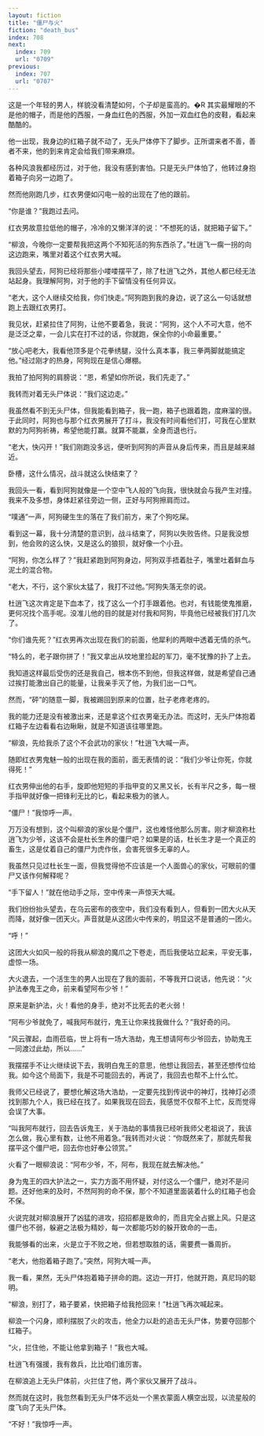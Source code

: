 ```yaml
---
layout: fiction
title: "僵尸与火"
fiction: "death_bus"
index: 708
next:
  index: 709
  url: "0709"
previous:
  index: 707
  url: "0707"
---
```

这是一个年轻的男人，样貌没看清楚如何，个子却是蛮高的。�R  其实最耀眼的不是他的帽子，而是他的西服，一身血红色的西服，外加一双血红色的皮鞋，看起来酷酷的。

他一出现，我身边的红箱子就不动了，无头尸体停下了脚步。正所谓来者不善，善者不来，他的到来肯定会给我们带来麻烦。

各种风浪我都经历过，对于他，我没有感到害怕。只是无头尸体怕了，他转过身抱着箱子向另一边跑了。

然而他刚跑几步，红衣男便如闪电一般的出现在了他的跟前。

“你是谁？”我跑过去问。

红衣男故意拉低他的帽子，冷冷的又懒洋洋的说：“不想死的话，就把箱子留下。”

“柳浪，今晚你一定要帮我把这两个不知死活的狗东西杀了。”杜逍飞一瘸一拐的向这边跑来，嘴里对着这个红衣男大喊。

我回头望去，阿狗已经将那些小喽喽摆平了，除了杜逍飞之外，其他人都已经无法站起身。我理解阿狗，对于他的手下留情没有任何异议。

“老大，这个人继续交给我，你们快走。”阿狗跑到我的身边，说了这么一句话就想跑上去跟红衣男打。

我见状，赶紧拉住了阿狗，让他不要着急，我说：“阿狗，这个人不可大意，他不是泛泛之辈，一会儿实在打不过的话，你就跑，保全你的小命最重要。”

“放心吧老大，我看他顶多是个花拳绣腿，没什么真本事，我三拳两脚就能搞定他。”经过刚才的热身，阿狗现在是信心爆棚。

我拍了拍阿狗的肩膀说：“恩，希望如你所说，我们先走了。”

我转而对着无头尸体说：“我们这边走。”

我虽然看不到无头尸体，但我能看到箱子，我一跑，箱子也跟着跑，度麻溜的很。于此同时，阿狗也与那个红衣男展开了打斗，我没有时间看他们打，可我在心里默默的为阿狗祈祷，希望他能打赢。就算不能赢，全身而退也行。

“老大，快闪开！”我们刚跑没多远，便听到阿狗的声音从身后传来，而且是越来越近。

卧槽，这什么情况，战斗就这么快结束了？

我回头一看，看到阿狗就像是一个空中飞人般的飞向我，很快就会与我产生对撞。我来不及多想，身体赶紧往旁边一侧，正好与阿狗擦肩而过。

“噗通”一声，阿狗硬生生的落在了我们前方，来了个狗吃屎。

看到这一幕，我十分清楚的意识到，战斗结束了，阿狗以失败告终。只是我没想到，他会败的这么快，又是这么的狼狈，就好像一个小丑。

“阿狗，你怎么样了？”我赶紧跑到阿狗身边，阿狗双手捂着肚子，嘴里吐着鲜血与泥土的混合物。

“老大，不行，这个家伙太猛了，我打不过他。”阿狗失落无奈的说。

杜逍飞这次肯定是下血本了，找了这么一个打手跟着他。也对，有钱能使鬼推磨，更何况找个高手呢。没准儿他的目的就是对付我和阿狗，毕竟他已经被我们打几次了。

“你们谁先死？”红衣男再次出现在我们的前面，他犀利的两眼中透着无情的杀气。

“特么的，老子跟你拼了！”我又拿出从坟地里捡起的军刀，毫不犹豫的扑了上去。

我知道这样最后受伤的还是我自己，根本伤不到他，但我这样做，就是希望自己通过挨打能激出自己的能量，让我亲手灭了他，为我们出一口气。

然而，“砰”的随意一脚，我被踢回到原来的位置，肚子老疼老疼的。

我的能力还是没有被激出来，还是拿这个红衣男毫无办法。而这时，无头尸体抱着红箱子左边看看右边瞅瞅，就是不知道该往哪里跑。

“柳浪，先给我杀了这个不会武功的家伙！”杜逍飞大喊一声。

随即红衣男鬼魅一般的出现在我的面前，面无表情的说：“我们少爷让你死，你就得死！”

红衣男伸出他的右手，旋即他短短的手指甲变的又黑又长，长有半尺之多，每一根手指甲就好像一把锋利无比的匕，看起来极为的骇人。

“僵尸！”我惊呼一声。

万万没有想到，这个叫柳浪的家伙是个僵尸，这也难怪他那么厉害。刚才柳浪称杜逍飞为少爷，这该不会是杜长生养的僵尸吧？如果是的话，杜长生才是一个真正的畜生，这是仗着自己的僵尸为虎作伥，会害死很多无辜的人。

我虽然只见过杜长生一面，但我觉得他不应该是一个人面兽心的家伙，可眼前的僵尸又该作何解释呢？

“手下留人！”就在他动手之际，空中传来一声惊天大喊。

我们纷纷抬头望去，在乌云密布的夜空中，我们没有看到人，但看到一团大火从天而降，就好像一团天火。声音就是从这团火中传来的，明显这不是普通的一团火。

“呼！”

这团大火如风一般的将我从柳浪的魔爪之下卷走，而后我便站立起来，平安无事，虚惊一场。

大火退去，一个活生生的男人出现在了我的面前，不等我开口说话，他先说：“火护法奉鬼王之命，前来看望阿布少爷！”

原来是新护法，火！看他的身手，绝对不比死去的老火弱！

“阿布少爷就免了，喊我阿布就行，鬼王让你来找我做什么？”我好奇的问。

“风云骤起，血雨莅临，世上将有一场大浩劫，鬼王想请阿布少爷回去，协助鬼王一同渡过此劫，所以……”

我摆摆手不让火继续说下去，我明白鬼王的意思，他想让我回去，甚至还想传位给我。如今这个局面下，我是不可能回去的，再说了，我回去也帮不上什么忙。

我师父已经说了，要想化解这场大浩劫，一定要先找到传说中的神灯，找神灯必须找到那九个人，我已经在找了。如果我现在回去，我感觉不仅帮不上忙，反而觉得会误了大事。

“叫我阿布就行，回去告诉鬼王，关于浩劫的事情我已经听我师父老祖说了，我该怎么做，我心里有数，让他不用着急。”我转而对火说：“你既然来了，那就先帮我摆平这个僵尸吧，回去你也好奉公领赏。”

火看了一眼柳浪说：“阿布少爷，不，阿布，我现在就去解决他。”

身为鬼王的四大护法之一，实力方面不用怀疑，对付这么一个僵尸，绝对不是问题。还好他来的及时，不然阿狗的命不保，那个不知道里面装着什么的红箱子也会不保。

火说完就对柳浪展开了凶猛的进攻，招招都是致命的，而且完全占据上风。只是这僵尸也不弱，躲避之法极为精妙，每一次都能巧妙的躲开致命的一击。

我能够看的出来，火是立于不败之地，但若想取胜的话，需要费一番周折。

“老大，他抱着箱子跑了。”突然，阿狗大喊一声。

我一看，果然，无头尸体抱着箱子拼命的跑。这边一开打，他就开跑，真尼玛的聪明。

“柳浪，别打了，箱子要紧，快把箱子给我抢回来！”杜逍飞再次喊起来。

柳浪一个闪身，顺利摆脱了火的攻击，他全力以赴的追击无头尸体，势要夺回那个红箱子。

“火，拦住他，不能让他拿到箱子！”我也大喊。

杜逍飞有强援，我有救兵，比比咱们谁厉害。

在柳浪追上无头尸体前，火拦住了他，两个家伙又展开了战斗。

然而就在这时，我忽然看到无头尸体不远处一个黑衣蒙面人横空出现，以流星般的度飞向了无头尸体。

“不好！”我惊呼一声。